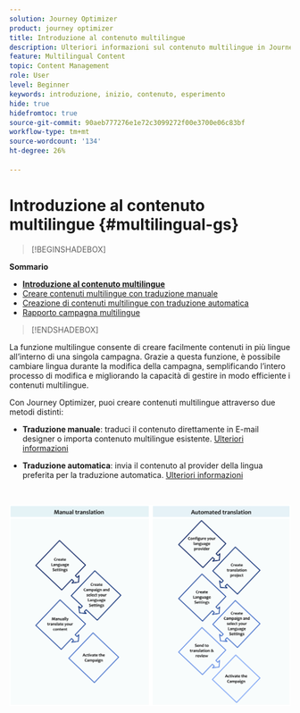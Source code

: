 ```yaml
---
solution: Journey Optimizer
product: journey optimizer
title: Introduzione al contenuto multilingue
description: Ulteriori informazioni sul contenuto multilingue in Journey Optimizer
feature: Multilingual Content
topic: Content Management
role: User
level: Beginner
keywords: introduzione, inizio, contenuto, esperimento
hide: true
hidefromtoc: true
source-git-commit: 90aeb777276e1e72c3099272f00e3700e06c83bf
workflow-type: tm+mt
source-wordcount: '134'
ht-degree: 26%

---
```


# Introduzione al contenuto multilingue {#multilingual-gs}

>[!BEGINSHADEBOX]

**Sommario**

* **[Introduzione al contenuto multilingue](multilingual-gs.md)**
* [Creare contenuti multilingue con traduzione manuale](multilingual-manual.md)
* [Creazione di contenuti multilingue con traduzione automatica](multilingual-automated.md)
* [Rapporto campagna multilingue](multilingual-report.md)

>[!ENDSHADEBOX]

La funzione multilingue consente di creare facilmente contenuti in più lingue all’interno di una singola campagna. Grazie a questa funzione, è possibile cambiare lingua durante la modifica della campagna, semplificando l’intero processo di modifica e migliorando la capacità di gestire in modo efficiente i contenuti multilingue.

Con Journey Optimizer, puoi creare contenuti multilingue attraverso due metodi distinti:

* **Traduzione manuale**: traduci il contenuto direttamente in E-mail designer o importa contenuto multilingue esistente. [Ulteriori informazioni](multilingual-manual.md)

* **Traduzione automatica**: invia il contenuto al provider della lingua preferita per la traduzione automatica. [Ulteriori informazioni](multilingual-automated.md)

</br>

![](assets/translation_schema.png)

